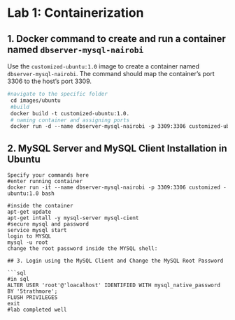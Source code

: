 # Lab 1: Containerization

## 1. Docker command to create and run a container named `dbserver-mysql-nairobi`

Use the `customized-ubuntu:1.0` image to create a container named `dbserver-mysql-nairobi`. The command should map the container’s port 3306 to the host’s port 3309.

```dockerfile
#navigate to the specific folder  
 cd images/ubuntu 
 #build 
 docker build -t customized-ubuntu:1.0.
 # naming container and assigning ports 
 docker run -d --name dbserver-mysql-nairobi -p 3309:3306 customized-ubuntu:1.0 tail -f /dev/null


```

## 2. MySQL Server and MySQL Client Installation in Ubuntu

```shell
Specify your commands here
#enter running container 
docker run -it --name dbserver-mysql-nairobi -p 3309:3306 customized -ubuntu:1.0 bash 

#inside the container 
apt-get update 
apt-get intall -y mysql-server mysql-cient 
#secure mysql and password 
service mysql start 
login to MYSQL
mysql -u root 
change the root password inside the MYSQL shell:

## 3. Login using the MySQL Client and Change the MySQL Root Password

```sql
#in sql
ALTER USER 'root'@'loacalhost' IDENTIFIED WITH mysql_native_password BY '5trathmore';
FLUSH PRIVILEGES
exit 
#lab completed well 
